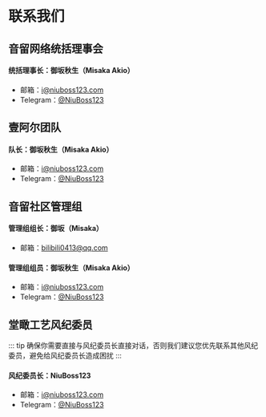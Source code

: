 # 联系我们

## 音留网络统括理事会

#### 统括理事长：御坂秋生（Misaka Akio）
- 邮箱：[i@niuboss123.com](mailto:i@niuboss123.com)
- Telegram：[@NiuBoss123](https://t.me/NiuBoss123)

## 壹阿尔团队

#### 队长：御坂秋生（Misaka Akio）
- 邮箱：[i@niuboss123.com](mailto:i@niuboss123.com)
- Telegram：[@NiuBoss123](https://t.me/NiuBoss123)

## 音留社区管理组

#### 管理组组长：御坂（Misaka）
- 邮箱：[bilibili0413@qq.com](mailto:bilibili0413@qq.com)

#### 管理组组员：御坂秋生（Misaka Akio）
- 邮箱：[i@niuboss123.com](mailto:i@niuboss123.com)
- Telegram：[@NiuBoss123](https://t.me/NiuBoss123)

## 堂瞰工艺风纪委员
::: tip
确保你需要直接与风纪委员长直接对话，否则我们建议您优先联系其他风纪委员，避免给风纪委员长造成困扰
:::

#### 风纪委员长：NiuBoss123
- 邮箱：[i@niuboss123.com](mailto:i@niuboss123.com)
- Telegram：[@NiuBoss123](https://t.me/NiuBoss123)

